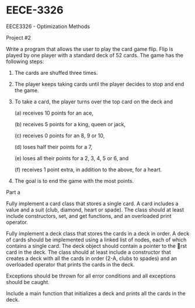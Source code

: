 EECE-3326
=========

EECE3326 - Optimization Methods

Project #2

Write a program that allows the user to play the card game flip. Flip is played by one player with
a standard deck of 52 cards. The game has the following steps:

  1. The cards are shuffed three times.

  2. The player keeps taking cards until the player decides to stop and end the game.

  3. To take a card, the player turns over the top card on the deck and

      (a) receives 10 points for an ace,

      (b) receives 5 points for a king, queen or jack,

      (c) receives 0 points for an 8, 9 or 10,

      (d) loses half their points for a 7,

      (e) loses all their points for a 2, 3, 4, 5 or 6, and

      (f) receives 1 point extra, in addition to the above, for a heart.

  4. The goal is to end the game with the most points.

Part a

Fully implement a card class that stores a single card. A card includes a value and a suit (club,
diamond, heart or spade). The class should at least include constructors, set, and get functions,
and an overloaded print operator.

Fully implement a deck class that stores the cards in a deck in order. A deck of cards should be
implemented using a linked list of nodes, each of which contains a single card. The deck object
should contain a pointer to the rst card in the deck. The class should at least include a constructor
that creates a deck with all the cards in order (2-A, clubs to spades) and an overloaded operator
that prints the cards in the deck.

Exceptions should be thrown for all error conditions and all exceptions should be caught.

Include a main function that initializes a deck and prints all the cards in the deck.